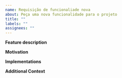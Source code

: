 ```yaml
---
name: Requisição de funcionaliade nova
about: Peça uma nova funcionalidade para o projeto
title: ""
labels: ""
assignees: ""
---
```


**Feature description**

<!-- Describe the feature and its most notable characteristics. -->

**Motivation**

<!-- Describe why this feature is wanted. -->

**Implementations**

<!-- Show some ideas of how you think this feature can be implemented and what you think about each of them -->

**Additional Context**

<!-- If applicable, you can add relevant materials (links, papers, images, benchmarks, etc.) -->
